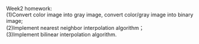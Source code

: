 Week2 homework:  
(1)Convert color image into gray image, convert color/gray image into binary image;  
(2)Implement nearest neighbor interpolation algorithm；  
(3)Implement bilinear interpolation algorithm.
